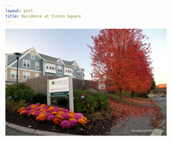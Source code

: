 ```yaml
---
layout: post
title: Residence at Vinnin Square
---
```



![Residence at Vinnin Square](/img/residence-at-vinnin.jpg)
